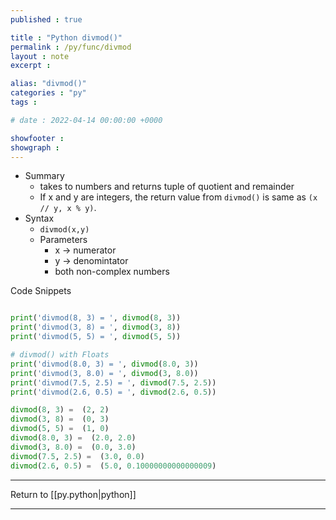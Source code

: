 ```yaml
---
published : true

title : "Python divmod()"
permalink : /py/func/divmod
layout : note
excerpt : 

alias: "divmod()"
categories : "py"
tags : 

# date : 2022-04-14 00:00:00 +0000

showfooter : 
showgraph : 
---
```



- Summary
	-  takes to numbers and returns tuple of quotient and remainder
	- If x and y are integers, the return value from `divmod()` is same as `(x // y, x % y)`.
- Syntax 
	- `divmod(x,y)`
	- Parameters
		- x → numerator
		- y → denomintator
		- both non-complex numbers

Code Snippets
```python

print('divmod(8, 3) = ', divmod(8, 3))
print('divmod(3, 8) = ', divmod(3, 8))
print('divmod(5, 5) = ', divmod(5, 5))

# divmod() with Floats
print('divmod(8.0, 3) = ', divmod(8.0, 3))
print('divmod(3, 8.0) = ', divmod(3, 8.0))
print('divmod(7.5, 2.5) = ', divmod(7.5, 2.5))
print('divmod(2.6, 0.5) = ', divmod(2.6, 0.5))

divmod(8, 3) =  (2, 2)
divmod(3, 8) =  (0, 3)
divmod(5, 5) =  (1, 0)
divmod(8.0, 3) =  (2.0, 2.0)
divmod(3, 8.0) =  (0.0, 3.0)
divmod(7.5, 2.5) =  (3.0, 0.0)
divmod(2.6, 0.5) =  (5.0, 0.10000000000000009)

```

---

Return to [[py.python|python]]

---
